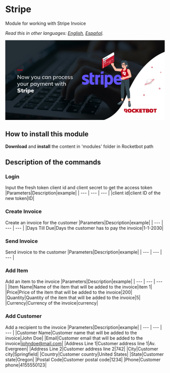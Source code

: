 # Stripe
  
Module for working with Stripe Invoice  

*Read this in other languages: [English](Manual_Stripe.md), [Español](Manual_Stripe.es.md).*
  
![banner](imgs/Banner_Stripe.png)
## How to install this module
  
__Download__ and __install__ the content in 'modules' folder in Rocketbot path  



## Description of the commands

### Login
  
Input the fresh token client id and client secret to get the access token
|Parameters|Description|example|
| --- | --- | --- |
|client id|client ID of the new token|ID|

### Create Invoice
  
Create an invoice for the customer
|Parameters|Description|example|
| --- | --- | --- |
|Days Till Due|Days the customer has to pay the invoice|1-1-2030|

### Send Invoice
  
Send invoice to the customer
|Parameters|Description|example|
| --- | --- | --- |

### Add Item
  
Add an item to the invoice
|Parameters|Description|example|
| --- | --- | --- |
|Item Name|Name of the item that will be added to the invoice|item 1|
|Price|Price of the item that will be added to the invoice|200|
|Quantity|Quantity of the item that will be added to the invoice|5|
|Currency|Currency of the invoice|currency|

### Add Customer
  
Add a recipient to the invoice
|Parameters|Description|example|
| --- | --- | --- |
|Customer Name|Customer name that will be added to the invoice|John Doe|
|Email|Customer email that will be added to the invoice|johndoe@mail.com|
|Address Line 1|Customer address line 1|Av. Evergreen|
|Address Line 2|Customer address line 2|742|
|City|Customer city|Springfield|
|Country|Customer country|United States|
|State|Customer state|Oregon|
|Postal Code|Customer postal code|1234|
|Phone|Customer phone|4155550123|
